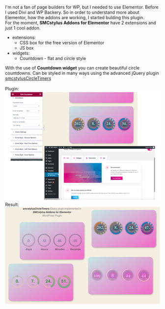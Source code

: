 I'm not a fan of page builders for WP, but I needed to use Elementor. Before I used Divi and WP Backery. So in order to understand more about Elementor, how the addons are working, I started bulding this plugin. <br>
For the moment, <b>SMCstylus Addons for Elementor</b> have 2 extensions and just 1 cool addon.
<ul>
  <li>extensions:
    <ul>
      <li>CSS box for the free version of Elementor</li>
      <li>JS box</li>
    </ul>
  </li>
  
  <li>widgets:
    <ul>
      <li>Countdown - flat and circle style</li>
    </ul>
  </li>
  </ul>
With the use of <b>Countdown widget</b> you can create beautiful circle countdowns. Can be styled in many ways using the advanced jQuery plugin <a href="https://github.com/smcstylus/smcstylusCircleTimers" target="_blank" title="smcstylusCircleTimers">smcstylusCircleTimers</a>
<br>
<br>
Plugin:
<img src="doc/smcstylusADDEL.png">
<br>
Result:
<img src="doc/smcstylusCircleTimers.jpg">

